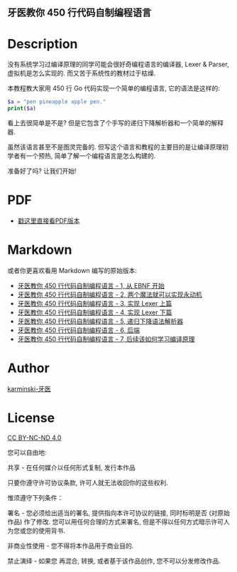 牙医教你 450 行代码自制编程语言
-----------------------------

# Description

没有系统学习过编译原理的同学可能会很好奇编程语言的编译器, Lexer & Parser, 虚拟机是怎么实现的. 而又苦于系统性的教材过于枯燥.  

本教程教大家用 450 行 Go 代码实现一个简单的编程语言, 它的语法是这样的:  

```php
$a = "pen pineapple apple pen."
print($a)
```

看上去很简单是不是? 但是它包含了个手写的递归下降解析器和一个简单的解释器.   

虽然该语言甚至不是图灵完备的. 但写这个语言和教程的主要目的是让编译原理初学者有一个预热, 简单了解一个编程语言是怎么构建的.  

准备好了吗? 让我们开始!  

# PDF 

- [戳这里直接看PDF版本](./pdf/write-a-programming-language-in-450-lines.pdf)

# Markdown

或者你更喜欢看用 Markdown 编写的原始版本:

- [牙医教你 450 行代码自制编程语言 - 1, 从 EBNF 开始](./DOCUMENTS/part-1-start-from-ebnf/part-1-start-from-ebnf.md)
- [牙医教你 450 行代码自制编程语言 - 2, 两个魔法就可以实现永动机](./DOCUMENTS/part-2-two-magic/part-2-two-magic.md)
- [牙医教你 450 行代码自制编程语言 - 3, 实现 Lexer 上篇](./DOCUMENTS/part-3-create-a-lexer/part-3-create-a-lexer.md)
- [牙医教你 450 行代码自制编程语言 - 4, 实现 Lexer 下篇](./DOCUMENTS/part-4-create-a-lexer/part-4-create-a-lexer.md)
- [牙医教你 450 行代码自制编程语言 - 5, 递归下降语法解析器](./DOCUMENTS/part-5-parser/part-5-parser.md)
- [牙医教你 450 行代码自制编程语言 - 6, 后端](./DOCUMENTS/part-6-backend/part-6-backend.md)
- [牙医教你 450 行代码自制编程语言 - 7, 后续该如何学习编译原理](./DOCUMENTS/part-7-how-to-learn/part-7-how-to-learn.md)

# Author

[karminski-牙医](https://github.com/karminski)  

# License 

[CC BY-NC-ND 4.0](https://creativecommons.org/licenses/by-nc-nd/4.0/)

您可以自由地:  

共享 - 在任何媒介以任何形式复制, 发行本作品  

只要你遵守许可协议条款, 许可人就无法收回你的这些权利.  

惟须遵守下列条件： 

署名 - 您必须给出适当的署名, 提供指向本许可协议的链接, 同时标明是否 (对原始作品) 作了修改. 您可以用任何合理的方式来署名, 但是不得以任何方式暗示许可人为您或您的使用背书.  

非商业性使用 - 您不得将本作品用于商业目的.  

禁止演绎 - 如果您 再混合, 转换, 或者基于该作品创作, 您不可以分发修改作品.  

